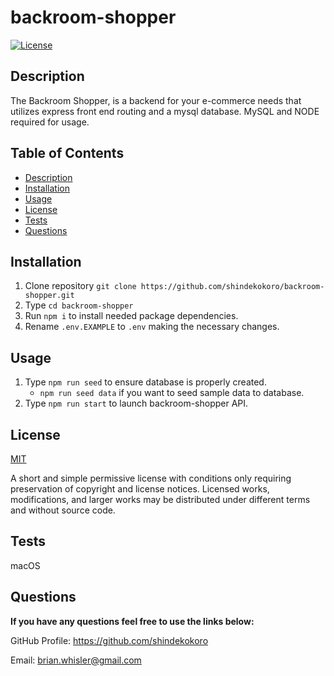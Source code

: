 # backroom-shopper

[![License](https://img.shields.io/github/license/shindekokoro/backroom-shopper)](http://choosealicense.com/licenses/mit/)

## Description

The Backroom Shopper, is a backend for your e-commerce needs that utilizes express front end routing and a mysql database.
MySQL and NODE required for usage.

## Table of Contents

- [Description](#description)
- [Installation](#installation)
- [Usage](#usage)
- [License](#license)
- [Tests](#tests)
- [Questions](#questions)

## Installation

1. Clone repository `git clone https://github.com/shindekokoro/backroom-shopper.git`
2. Type `cd backroom-shopper`
3. Run `npm i` to install needed package dependencies.
4. Rename `.env.EXAMPLE` to `.env` making the necessary changes.

## Usage

1. Type `npm run seed` to ensure database is properly created.
   - `npm run seed data` if you want to seed sample data to database.
2. Type `npm run start` to launch backroom-shopper API.

## License

[MIT](http://choosealicense.com/licenses/mit/)

A short and simple permissive license with conditions only requiring preservation of copyright and license notices. Licensed works, modifications, and larger works may be distributed under different terms and without source code.

## Tests

macOS

## Questions

**If you have any questions feel free to use the links below:**

GitHub Profile: https://github.com/shindekokoro

Email: brian.whisler@gmail.com
